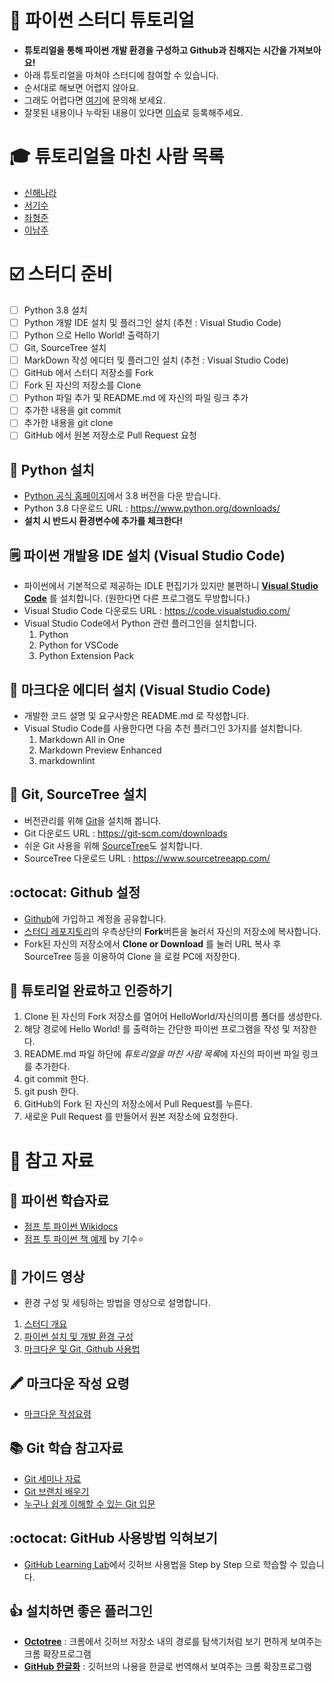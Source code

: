 🐣 파이썬 스터디 튜토리얼
================================================

- **튜토리얼을 통해 파이썬 개발 환경을 구성하고 Github과 친해지는 시간을 가져보아요!**
- 아래 튜토리얼을 마쳐야 스터디에 참여할 수 있습니다.
- 순서대로 해보면 어렵지 않아요.
- 그래도 어렵다면 [여기](mailto:devheavybros@gmail.com)에 문의해 보세요.
- 잘못된 내용이나 누락된 내용이 있다면 [이슈](https://github.com/Heavybros/PythonStudy/issues)로 등록해주세요.

# 🎓 튜토리얼을 마친 사람 목록

- [신해나라](HelloWorld/Haenara/Helloworld.py)
- [서기수](HelloWorld/Kisoo/HelloWorld.py)
- [좌형준](HelloWorld/JwaHyungJun/HelloWorld.py)
- [이남주](HelloWorld/LeeNamju/HelloWorld.py)

# ☑️ 스터디 준비

- [ ] Python 3.8 설치
- [ ] Python 개발 IDE 설치 및 플러그인 설치 (추천 : Visual Studio Code)
- [ ] Python 으로 Hello World! 출력하기
- [ ] Git, SourceTree 설치 
- [ ] MarkDown 작성 에디터 및 플러그인 설치 (추천 : Visual Studio Code)
- [ ] GitHub 에서 스터디 저장소를 Fork
- [ ] Fork 된 자신의 저장소를 Clone 
- [ ] Python 파일 추가 및 README.md 에 자신의 파일 링크 추가
- [ ] 추가한 내용을 git commit
- [ ] 추가한 내용을 git clone
- [ ] GitHub 에서 원본 저장소로 Pull Request 요청

## 🐍 Python 설치

- [Python 공식 홈페이지](https://www.python.org/downloads/)에서 3.8 버전을 다운 받습니다. 
- Python 3.8 다운로드 URL : https://www.python.org/downloads/
- **설치 시 반드시 환경변수에 추가를 체크한다!**

## 🗒️ 파이썬 개발용 IDE 설치 (Visual Studio Code)

- 파이썬에서 기본적으로 제공하는 IDLE 편집기가 있지만 불편하니 **[Visual Studio Code](https://code.visualstudio.com/)** 를 설치합니다. (원한다면 다른 프로그램도 무방합니다.)
- Visual Studio Code 다운로드 URL : https://code.visualstudio.com/
- Visual Studio Code에서 Python 관련 플러그인을 설치합니다. 
  1. Python
  2. Python for VSCode
  3. Python Extension Pack

## 🔽 마크다운 에디터 설치 (Visual Studio Code)

- 개발한 코드 설명 및 요구사항은 README.md 로 작성합니다.
- Visual Studio Code를 사용한다면 다음 추천 플러그인 3가지를 설치합니다.
   1. Markdown All in One
   2. Markdown Preview Enhanced
   3. markdownlint


## 🔀 Git, SourceTree 설치

- 버전관리를 위해 [Git](https://git-scm.com/downloads)을 설치해 봅니다.
- Git 다운로드 URL : https://git-scm.com/downloads
- 쉬운 Git 사용을 위해 [SourceTree](https://www.sourcetreeapp.com/)도 설치합니다.
- SourceTree 다운로드 URL : https://www.sourcetreeapp.com/

## :octocat: Github 설정

- [Github](https://github.com/)에 가입하고 계정을 공유합니다.
- [스터디 레포지토리](https://github.com/Heavybros/PythonStudy)의 우측상단의 **Fork**버튼을 눌러서 자신의 저장소에 복사합니다.
- Fork된 자신의 저장소에서 **Clone or Download** 를 눌러 URL 복사 후 SourceTree 등을 이용하여 Clone 을 로컬 PC에 저장한다.

## 🏅 튜토리얼 완료하고 인증하기

1. Clone 된 자신의 Fork 저장소를 열어어 HelloWorld/자신의이름 폴더를 생성한다.
2. 해당 경로에 Hello World! 를 출력하는 간단한 파이썬 프로그램을 작성 및 저장한다.
3. README.md 파일 하단에 *튜토리얼을 마친 사람 목록*에 자신의 파이썬 파일 링크를 추가한다.
4. git commit 한다.
5. git push 한다.
6. GitHub의 Fork 된 자신의 저장소에서 Pull Request를 누른다.
7. 새로운 Pull Request 를 만들어서 원본 저장소에 요청한다. 
 

# 👀 참고 자료

## 🐍 파이썬 학습자료

- [점프 투 파이썬 Wikidocs](https://wikidocs.net/book/1)
- [점프 투 파이썬 책 예제](https://github.com/flagman1211/PythonExam) by 기수⭐️

## 🎥 가이드 영상 

- 환경 구성 및 세팅하는 방법을 영상으로 설명합니다.

1. [스터디 개요](https://www.youtube.com/watch?v=UwuDv9WCj64)
2. [파이썬 설치 및 개발 환경 구성](https://www.youtube.com/watch?v=UHBh0EHOGXU)
3. [마크다운 및 Git, Github 사용법](https://www.youtube.com/watch?v=j0NclhMCPfA)

## 🖍️ 마크다운 작성 요령

- [마크다운 작성요령](https://gist.github.com/ihoneymon/652be052a0727ad59601)

## 📚 Git 학습 참고자료

- [Git 세미나 자료](https://www.dropbox.com/s/k16g5sgsfb2s0bn/2017_10_25_GIT%EC%84%B8%EB%AF%B8%EB%82%98%EC%9E%90%EB%A3%8C.pptx?dl=0)
- [Git 브랜치 배우기](https://learngitbranching.js.org/)
- [누구나 쉽게 이해할 수 있는 Git 입문](https://backlog.com/git-tutorial/kr/intro/intro2_1.html)

## :octocat: GitHub 사용방법 익혀보기

- [GitHub Learning Lab](https://lab.github.com/)에서 깃허브 사용법을 Step by Step 으로 학습할 수 있습니다. 

## 👍 설치하면 좋은 플러그인

- [**Octotree**](https://chrome.google.com/wesbstore/detail/octotree/bkhaagjahfmjljalopjnoealnfndnagc) : 크롬에서 깃허브 저장소 내의 경로를 탐색기처럼 보기 편하게 보여주는 크롬 확장프로그램
- [**GitHub 한글화**](https://chrome.google.com/webstore/detail/github-%ED%95%9C%EA%B8%80%ED%99%94/phhgannnkapemfnciphmbpenaflbngmm) : 깃허브의 나용을 한글로 번역해서 보여주는 크롬 확장프로그램